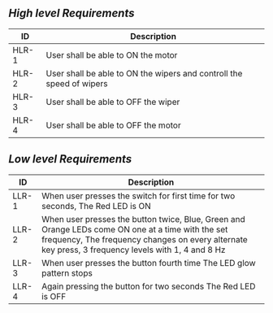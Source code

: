 ## *High level Requirements*

<html>
<body>
<!--StartFragment-->

ID | Description
-- | --
HLR-1 | User shall be able to ON the motor
HLR-2 | User shall be able to ON the wipers and controll the speed of wipers 
HLR-3 | User shall be able to OFF the wiper
HLR-4 | User shall be able to OFF the motor

<!--EndFragment-->
</body>
</html>

## *Low level Requirements*

<html>
<body>
<!--StartFragment-->

ID | Description
-- | --
LLR-1 | When user presses the switch for first time for two seconds, The Red LED is ON
LLR-2 | When user presses the button twice,  Blue, Green and Orange LEDs come ON one at a time with the set frequency, The frequency changes on every alternate key press, 3 frequency levels with 1, 4 and 8 Hz
LLR-3 | When user presses the button  fourth time The LED glow pattern stops 
LLR-4 | Again pressing the button for two seconds The Red LED is OFF

<!--EndFragment-->
</body>
</html>